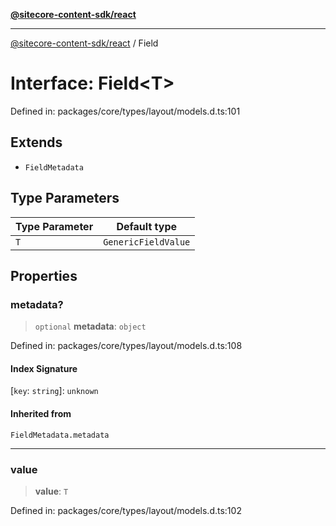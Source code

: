[**@sitecore-content-sdk/react**](../README.md)

***

[@sitecore-content-sdk/react](../README.md) / Field

# Interface: Field\<T\>

Defined in: packages/core/types/layout/models.d.ts:101

## Extends

- `FieldMetadata`

## Type Parameters

| Type Parameter | Default type |
| ------ | ------ |
| `T` | `GenericFieldValue` |

## Properties

### metadata?

> `optional` **metadata**: `object`

Defined in: packages/core/types/layout/models.d.ts:108

#### Index Signature

\[`key`: `string`\]: `unknown`

#### Inherited from

`FieldMetadata.metadata`

***

### value

> **value**: `T`

Defined in: packages/core/types/layout/models.d.ts:102
